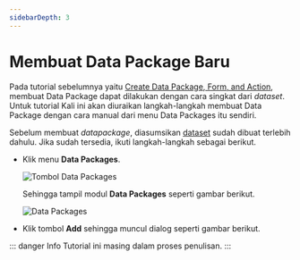 ```yaml
---
sidebarDepth: 3
---
```


# Membuat Data Package Baru

Pada tutorial sebelumnya yaitu [Create Data Package, Form, and Action](../datasets/create-datapackage-form-action.md), membuat Data Package dapat dilakukan dengan cara singkat dari _dataset_. Untuk tutorial Kali ini akan diuraikan langkah-langkah membuat Data Package dengan cara manual dari menu Data Packages itu sendiri.

Sebelum membuat _datapackage_, diasumsikan [dataset](../datasets/) sudah dibuat terlebih dahulu. Jika sudah tersedia, ikuti langkah-langkah sebagai berikut.

- Klik menu **Data Packages**.

  ![Tombol Data Packages](/images/btn-dat-pckg.png)

  Sehingga tampil modul **Data Packages** seperti gambar berikut.

  ![Data Packages](/images/app-data-packages.png)

- Klik tombol **Add** sehingga muncul dialog seperti gambar berikut.

::: danger Info
Tutorial ini masing dalam proses penulisan.
:::
